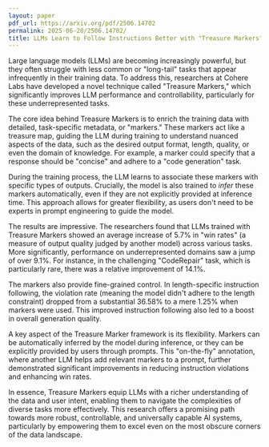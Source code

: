 ```yaml
---
layout: paper
pdf_url: https://arxiv.org/pdf/2506.14702
permalink: 2025-06-20/2506.14702/
title: LLMs Learn to Follow Instructions Better with "Treasure Markers"
---
```




Large language models (LLMs) are becoming increasingly powerful, but they often struggle with less common or "long-tail" tasks that appear infrequently in their training data. To address this, researchers at Cohere Labs have developed a novel technique called "Treasure Markers," which significantly improves LLM performance and controllability, particularly for these underrepresented tasks.

The core idea behind Treasure Markers is to enrich the training data with detailed, task-specific metadata, or "markers." These markers act like a treasure map, guiding the LLM during training to understand nuanced aspects of the data, such as the desired output format, length, quality, or even the domain of knowledge. For example, a marker could specify that a response should be "concise" and adhere to a "code generation" task.

During the training process, the LLM learns to associate these markers with specific types of outputs. Crucially, the model is also trained to *infer* these markers automatically, even if they are not explicitly provided at inference time. This approach allows for greater flexibility, as users don't need to be experts in prompt engineering to guide the model.

The results are impressive. The researchers found that LLMs trained with Treasure Markers showed an average increase of 5.7% in "win rates" (a measure of output quality judged by another model) across various tasks. More significantly, performance on underrepresented domains saw a jump of over 9.1%. For instance, in the challenging "CodeRepair" task, which is particularly rare, there was a relative improvement of 14.1%.

The markers also provide fine-grained control. In length-specific instruction following, the violation rate (meaning the model didn't adhere to the length constraint) dropped from a substantial 36.58% to a mere 1.25% when markers were used. This improved instruction following also led to a boost in overall generation quality.

A key aspect of the Treasure Marker framework is its flexibility. Markers can be automatically inferred by the model during inference, or they can be explicitly provided by users through prompts. This "on-the-fly" annotation, where another LLM helps add relevant markers to a prompt, further demonstrated significant improvements in reducing instruction violations and enhancing win rates.

In essence, Treasure Markers equip LLMs with a richer understanding of the data and user intent, enabling them to navigate the complexities of diverse tasks more effectively. This research offers a promising path towards more robust, controllable, and universally capable AI systems, particularly by empowering them to excel even on the most obscure corners of the data landscape.